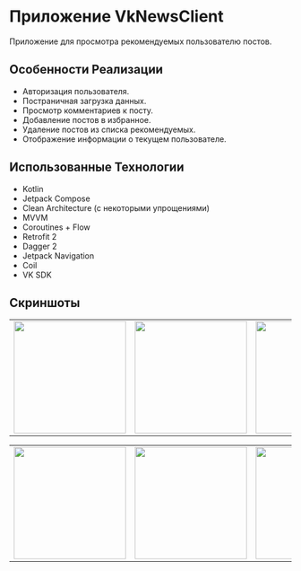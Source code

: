 # Приложение VkNewsClient
Приложение для просмотра рекомендуемых пользователю постов.

## Особенности Реализации
- Авторизация пользователя.
- Постраничная загрузка данных.
- Просмотр комментариев к посту.
- Добавление постов в избранное.
- Удаление постов из списка рекомендуемых.
- Отображение информации о текущем пользователе.

## Использованные Технологии
- Kotlin
- Jetpack Compose
- Clean Architecture (c некоторыми упрощениями)
- MVVM
- Coroutines + Flow
- Retrofit 2
- Dagger 2
- Jetpack Navigation
- Coil
- VK SDK

## Скриншоты
<p align="center">
  <table align="center" cellspacing="3">
    <tr>
      <td><img src="https://github.com/sitegit/VkNewsClient/assets/47815702/15c77c8d-2fa7-4016-9201-e50877fe7da0" width="200"/></td>
      <td><img src="https://github.com/sitegit/VkNewsClient/assets/47815702/b90650ee-487b-48cb-9b25-efc3e71405c5" width="200"/></td>
      <td><img src="https://github.com/sitegit/VkNewsClient/assets/47815702/9913a969-9211-4f05-8f71-b42bca86d109" width="200"/></td>
    </tr>
  </table>
  <table align="center" cellspacing="3">
    <tr>
      <td><img src="https://github.com/sitegit/VkNewsClient/assets/47815702/1267d1e7-059e-48f8-bbf9-ec0a0f8d202a" width="200"/></td>
      <td><img src="https://github.com/sitegit/VkNewsClient/assets/47815702/46f29bfb-9f36-498d-aff3-7886cf2a2293" width="200"/></td>
      <td><img src="https://github.com/sitegit/VkNewsClient/assets/47815702/fc4bcad0-3f80-4639-9ebb-9651f35f2fe6" width="200"/></td>
    </tr>
  </table>
</p>
